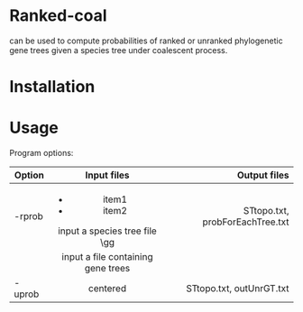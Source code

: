 # Ranked-coal 
can be used to compute probabilities of ranked or unranked phylogenetic gene trees given a species tree under coalescent process.  

# Installation


# Usage
Program options:

| Option        | Input files   | Output files                   |
| ------------- |:-------------:| ------------------------------:|
| -rprob        | <ul><li>item1</li><li>item2</li></ul> input a species tree file \\gg| STtopo.txt, probForEachTree.txt|
|               | input a file containing gene trees      |      |
| -uprob        | centered      | STtopo.txt, outUnrGT.txt       |
